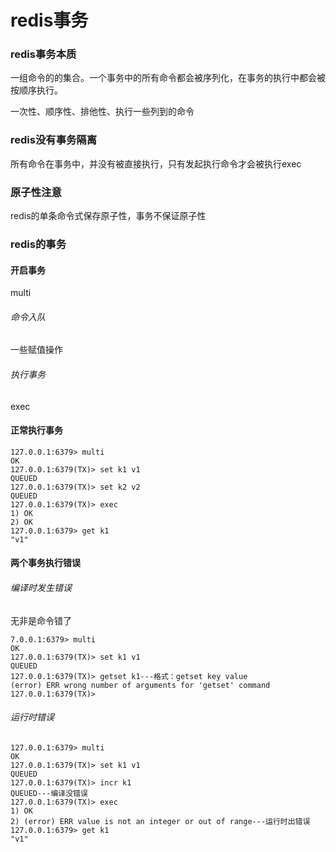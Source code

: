 # redis事务

### redis事务本质

一组命令的的集合。一个事务中的所有命令都会被序列化，在事务的执行中都会被按顺序执行。

一次性、顺序性、排他性、执行一些列到的命令

### redis没有事务隔离

所有命令在事务中，并没有被直接执行，只有发起执行命令才会被执行exec

### 原子性注意

redis的单条命令式保存原子性，事务不保证原子性

### redis的事务

#### 开启事务

multi

###### 命令入队

一些赋值操作

###### 执行事务

exec

#### 正常执行事务

```
127.0.0.1:6379> multi
OK
127.0.0.1:6379(TX)> set k1 v1
QUEUED
127.0.0.1:6379(TX)> set k2 v2
QUEUED
127.0.0.1:6379(TX)> exec
1) OK
2) OK
127.0.0.1:6379> get k1
"v1"
```

#### 两个事务执行错误

###### 编译时发生错误

无非是命令错了

```
7.0.0.1:6379> multi
OK
127.0.0.1:6379(TX)> set k1 v1
QUEUED
127.0.0.1:6379(TX)> getset k1---格式：getset key value
(error) ERR wrong number of arguments for 'getset' command
127.0.0.1:6379(TX)> 
```

###### 运行时错误

```
127.0.0.1:6379> multi
OK
127.0.0.1:6379(TX)> set k1 v1
QUEUED
127.0.0.1:6379(TX)> incr k1
QUEUED---编译没错误
127.0.0.1:6379(TX)> exec
1) OK
2) (error) ERR value is not an integer or out of range---运行时出错误
127.0.0.1:6379> get k1
"v1"
```

